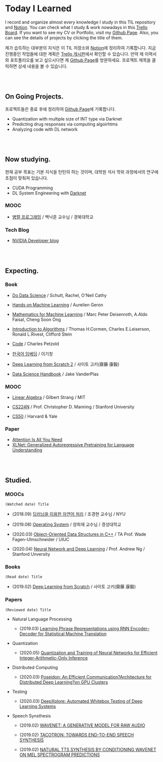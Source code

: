 # Today I Learned

I record and organize almost every knowledge I study in this TIL repository and [Notion](https://www.notion.so/Links-of-jarvis08-3ec5cb8df1bf453e9d78409976da54ab). You can check what I study & work nowadays in this [Trello Board](https://trello.com/b/L2OzHmaz/get-it). If you want to see my CV or Portfolio, visit my [Github Page](https://jarvis08.github.io). Also, you can see the details of projects by clicking the title of them.

제가 습득하는 대부분의 지식은 이 TIL 저장소와 [Notion](https://www.notion.so/Links-of-jarvis08-3ec5cb8df1bf453e9d78409976da54ab)에 정리하여 기록합니다. 지금 진행중인 작업들에 대한 계획은 [Trello 게시판](https://trello.com/b/L2OzHmaz/get-it)에서 확인할 수 있습니다. 만약 제 이력서와 포트폴리오를 보고 싶으시다면 제 [Github Page](https://jarvis08.github.io)를 방문하세요. 프로젝트 제목을 클릭하면 상세 내용을 볼 수 있습니다.

<br><br>

## On Going Projects.

프로젝트들은 종료 후에 정리하여 [Github Page](https://jarvis08.github.io)에 기록합니다.

- Quantization with multiple size of INT type via Darknet
- Predicting drug responses via computing algoirhtms
- Analyzing code with DL network

<br><br>

## Now studying.

현재 공부 목표는 기본 지식을 탄탄히 하는 것이며, 대학원 석사 학위 과정에서의 연구에 초점이 맞춰져 있습니다.

- CUDA Programming
- DL System Engineering with [Darknet](https://pjreddie.com/darknet/)

### MOOC

- [병렬 프로그래밍](http://www.kocw.net/home/search/kemView.do?kemId=1322170) / 백낙훈 교수님 / 경북대학교

### Tech Blog

- [NVIDIA Developer blog](https://devblogs.nvidia.com/even-easier-introduction-cuda/)

<br><br>

## Expecting.

### Book

- [Do Data Science](https://book.naver.com/bookdb/book_detail.nhn?bid=7363405) / Schutt, Rachel,  O'Neil Cathy

- [Hands on Machine Learning](http://mobile.kyobobook.co.kr/showcase/book/KOR/9791162240731) / Aurelien Geron

- [Mathematics for Machine Learning](https://mml-book.github.io/) / Marc Peter Deisenroth, A.Aldo Faisal, Cheng Soon Ong

- [Introduction to Algorithms](http://www.hanbit.co.kr/store/books/look.php?p_code=B9722727468) / Thomas H.Cormen, Charles E.Leiserson, Ronald L.Rivest, Clifford Stein

- [Code](http://www.charlespetzold.com/books/) / Charles Petzold

- [한국어 임베딩](https://book.naver.com/bookdb/book_detail.nhn?bid=15431390) / 이기창

- [Deep Learning from Scratch 2](http://www.hanbit.co.kr/store/books/look.php?p_code=B8950212853) / 사이토 고키(齋藤 康毅)

- [Data Science Handbook](https://jakevdp.github.io/PythonDataScienceHandbook/) / Jake VanderPlas

### MOOC

- [Linear Algebra](https://www.youtube.com/playlist?list=PLUl4u3cNGP63oMNUHXqIUcrkS2PivhN3k) / Gilbert Strang / MIT

- [CS224N](https://www.youtube.com/watch?v=8rXD5-xhemo&list=PLoROMvodv4rOhcuXMZkNm7j3fVwBBY42z) / Prof. Christopher D. Manning / Stanford University

- [CS50](https://www.edwith.org/cs50) / Harvard & Yale

### Paper

- [Attention Is All You Need](https://arxiv.org/pdf/1706.03762.pdf)
- [XLNet: Generalized Autoregressive Pretraining for Language Understanding](https://arxiv.org/pdf/1906.08237.pdf)

<br><br>

## Studied.

### MOOCs

`(Watched date) Title`

- (2018.09) [딥러닝을 이용한 자연어 처리](https://www.edwith.org/deepnlp/joinLectures/17363) / 조경현 교수님 / NYU

- (2019.08) [Operating System](http://www.kocw.net/home/cview.do?cid=5c3c30382c7bbcf6) / 양희재 교수님 / 경성대학교

- (2020.03) [Object-Oriented Data Structures in C++](https://www.coursera.org/learn/cs-fundamentals-1?#syllabus) / TA Prof. Wade Fagen-Ulmschneider / UIUC

- (2020.04) [Neural Network and Deep Learning](https://www.coursera.org/learn/neural-networks-deep-learning?specialization=deep-learning) / Prof. Andrew Ng / Stanford Unversity


### Books

`(Read date) Title`

- (2019.02) [Deep Learning from Scratch](http://www.hanbit.co.kr/media/community/review_view.html?hbr_idx=3595) / 사이토 고키(齋藤 康毅)


### Papers

`(Reviewed date) Title`

- Natural Language Processing
  
  - (2019.03) [Learning Phrase Representations using RNN Encoder–Decoder for Statistical Machine Translation](https://arxiv.org/pdf/1406.1078.pdf)

- Quantization

  - (2020.05) [Quantization and Training of Neural Networks for Efficient Integer-Arithmetic-Only Inference](https://arxiv.org/abs/1712.05877)

- Distributed Computing

  - (2020.03) [Poseidon: An Efficient Communication?Architecture for Distributed Deep Learning?on GPU Clusters](https://www.usenix.org/conference/atc17/technical-sessions/presentation/zhang)

- Testing

  - (2020.03) [DeepXplore: Automated Whitebox Testing of Deep Learning Systems](https://arxiv.org/abs/1705.06640)
- Speech Synsthesis

  - (2019.02) [WAVENET: A GENERATIVE MODEL FOR RAW AUDIO](https://arxiv.org/pdf/1609.03499.pdf)

  - (2019.02) [TACOTRON: TOWARDS END-TO-END SPEECH SYNTHESIS](https://arxiv.org/pdf/1703.10135.pdf)

  - (2019.02) [NATURAL TTS SYNTHESIS BY CONDITIONING WAVENET ON MEL SPECTROGRAM
    PREDICTIONS](https://arxiv.org/pdf/1712.05884.pdf)
